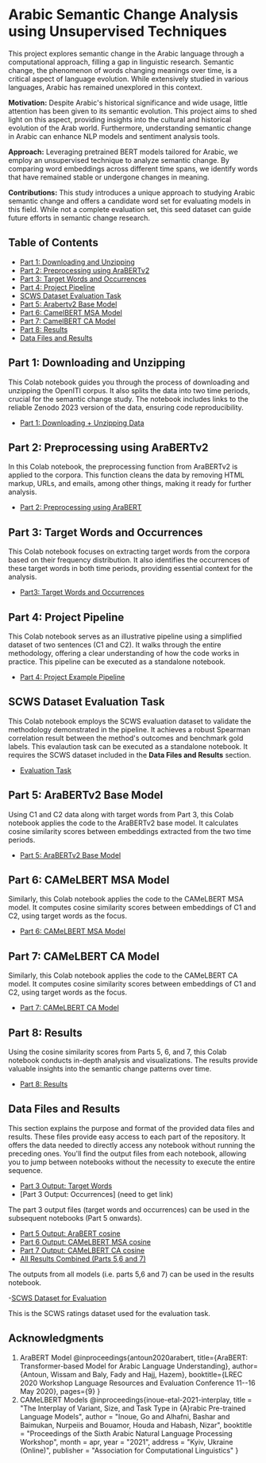 # Arabic Semantic Change Analysis using Unsupervised Techniques

This project explores semantic change in the Arabic language through a computational approach, filling a gap in linguistic research. Semantic change, the phenomenon of words changing meanings over time, is a critical aspect of language evolution. While extensively studied in various languages, Arabic has remained unexplored in this context.

**Motivation:** Despite Arabic's historical significance and wide usage, little attention has been given to its semantic evolution. This project aims to shed light on this aspect, providing insights into the cultural and historical evolution of the Arab world. Furthermore, understanding semantic change in Arabic can enhance NLP models and sentiment analysis tools.

**Approach:** Leveraging pretrained BERT models tailored for Arabic, we employ an unsupervised technique to analyze semantic change. By comparing word embeddings across different time spans, we identify words that have remained stable or undergone changes in meaning.

**Contributions:** This study introduces a unique approach to studying Arabic semantic change and offers a candidate word set for evaluating models in this field. While not a complete evaluation set, this seed dataset can guide future efforts in semantic change research.

## Table of Contents
- [Part 1: Downloading and Unzipping](#part-1-downloading-and-unzipping)
- [Part 2: Preprocessing using AraBERTv2](#part-2-preprocessing-using-arabertv2)
- [Part 3: Target Words and Occurrences](#part-3-target-words-and-occurrences)
- [Part 4: Project Pipeline](#part-4-project-pipeline)
- [SCWS Dataset Evaluation Task](#scws-dataset-evaluation-task)
- [Part 5: Arabertv2 Base Model](#part-5-arabertv2-base-model)
- [Part 6: CamelBERT MSA Model](#part-6-camelbert-msa-model)
- [Part 7: CamelBERT CA Model](#part-7-camelbert-ca-model)
- [Part 8: Results](#part-8-results)
- [Data Files and Results](#data-files-and-results)

## Part 1: Downloading and Unzipping
This Colab notebook guides you through the process of downloading and unzipping the OpenITI corpus. It also splits the data into two time periods, crucial for the semantic change study. The notebook includes links to the reliable Zenodo 2023 version of the data, ensuring code reproducibility.
- [Part 1: Downloading + Unzipping Data](Part_1_download_+_unzip.ipynb)

## Part 2: Preprocessing using AraBERTv2
In this Colab notebook, the preprocessing function from AraBERTv2 is applied to the corpora. This function cleans the data by removing HTML markup, URLs, and emails, among other things, making it ready for further analysis.
- [Part 2: Preprocessing using AraBERT](Part_2_Preprocessing_using_AraBERTv2.ipynb)

## Part 3: Target Words and Occurrences
This Colab notebook focuses on extracting target words from the corpora based on their frequency distribution. It also identifies the occurrences of these target words in both time periods, providing essential context for the analysis.
- [Part3: Target Words and Occurrences](Part_3_Target_Words_+_Occurrences.ipynb)
  
## Part 4: Project Pipeline
This Colab notebook serves as an illustrative pipeline using a simplified dataset of two sentences (C1 and C2). It walks through the entire methodology, offering a clear understanding of how the code works in practice. This pipeline can be executed as a standalone notebook. 
- [Part 4: Project Example Pipeline](Part_4_Project_Pipeline.ipynb)

## SCWS Dataset Evaluation Task
This Colab notebook employs the SCWS evaluation dataset to validate the methodology demonstrated in the pipeline. It achieves a robust Spearman correlation result between the method's outcomes and benchmark gold labels. This evalaution task can be executed as a standalone notebook. It requires the SCWS dataset included in the **Data Files and Results** section. 
- [Evaluation Task](SCWS_dataset_evaluation_task.ipynb)

## Part 5: AraBERTv2 Base Model
Using C1 and C2 data along with target words from Part 3, this Colab notebook applies the code to the AraBERTv2 base model. It calculates cosine similarity scores between embeddings extracted from the two time periods.
- [Part 5: AraBERTv2 Base Model](Part_5_Arabertv2_Base.ipynb)

## Part 6: CAMeLBERT MSA Model
Similarly, this Colab notebook applies the code to the CAMeLBERT MSA model. It computes cosine similarity scores between embeddings of C1 and C2, using target words as the focus.
- [Part 6: CAMeLBERT MSA Model](Part_6_CAMeLBERT_MSA.ipynb)

## Part 7: CAMeLBERT CA Model
Similarly, this Colab notebook applies the code to the CAMeLBERT CA model. It computes cosine similarity scores between embeddings of C1 and C2, using target words as the focus.
- [Part 7: CAMeLBERT CA Model](Part_7_CAMeLBERT_CA.ipynb)

## Part 8: Results
Using the cosine similarity scores from Parts 5, 6, and 7, this Colab notebook conducts in-depth analysis and visualizations. The results provide valuable insights into the semantic change patterns over time.
- [Part 8: Results](Part_8_Results.ipynb)

## Data Files and Results
This section explains the purpose and format of the provided data files and results. These files provide easy access to each part of the repository. It offers the data needed to directly access any notebook without running the preceding ones. You'll find the output files from each notebook, allowing you to jump between notebooks without the necessity to execute the entire sequence. 
- [Part 3 Output: Target Words](target_words.pkl)
- [Part 3 Output: Occurrences] (need to get link)

The part 3 output files (target words and occurrences) can be used in the subsequent notebooks (Part 5 onwards). 

- [Part 5 Output: AraBERT cosine](cosine_Arabertb.csv)
- [Part 6 Output: CAMeLBERT MSA cosine](cosine_MSA.csv)
- [Part 7 Output: CAMeLBERT CA cosine](cosine_CA.csv)
- [All Results Combined (Parts 5,6 and 7)](Results.pkl)

The outputs from all models (i.e. parts 5,6 and 7) can be used in the results notebook. 

-[SCWS Dataset for Evaluation](ratings.txt)

This is the SCWS ratings dataset used for the evaluation task. 

## Acknowledgments
1. AraBERT Model
@inproceedings{antoun2020arabert,
  title={AraBERT: Transformer-based Model for Arabic Language Understanding},
  author={Antoun, Wissam and Baly, Fady and Hajj, Hazem},
  booktitle={LREC 2020 Workshop Language Resources and Evaluation Conference 11--16 May 2020},
  pages={9}
}
2. CAMeLBERT Models
@inproceedings{inoue-etal-2021-interplay,
    title = "The Interplay of Variant, Size, and Task Type in {A}rabic Pre-trained Language Models",
    author = "Inoue, Go  and
      Alhafni, Bashar  and
      Baimukan, Nurpeiis  and
      Bouamor, Houda  and
      Habash, Nizar",
    booktitle = "Proceedings of the Sixth Arabic Natural Language Processing Workshop",
    month = apr,
    year = "2021",
    address = "Kyiv, Ukraine (Online)",
    publisher = "Association for Computational Linguistics"
}

